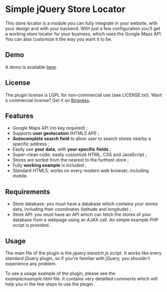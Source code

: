 # Simple jQuery Store Locator

This store locator is a module you can fully integrate in your website, with your design and with your backend. With just a few configuration you'll get a working store locator for your business, which uses the Google Maps API. You can also customize it the way you want it to be.

## Demo

A demo is available [here](http://scastiel.github.io/jquery-store-locator/demo.html).

## License

The plugin license is LGPL for non-commercial use (see LICENSE.txt). Want a commercial license? Get it on [Binpress](http://www.binpress.com/app/simple-jquery-store-locator/2060?ad=33854).

## Features

* Google Maps API (no key required) ;
* Supports **user geolocation** (HTML5 API) ;
* **Autocomplete search field** to allow user to search stores nearby a specific address ;
* Easily use **your data**, with **your specific fields** ;
* Super-clean code: easily customize HTML, CSS and JavaScript ;
* Stores are sorted from the nearest to the furthest store ;
* Fully **working example** is included ;
* Standard HTML5: works on every modern web browser, including mobile.

## Requirements

* Store database: you must have a database which contains your stores data, including their coordinates (latitude and longitude) ;
* Store API: you must have an API which can fetch the stores of your database from a webpage using an AJAX call. An simple example PHP script is provided.

## Usage

The main file of the plugin is the *jquery.storelctr.js* script. It works like every standard jQuery plugin, so if you're familiar with jQuery, you shouldn't experience any problem.

To see a usage example of the plugin, please see the *example/example.html* file. It contains very detailled comments which will help you in the few steps to use the plugin.

